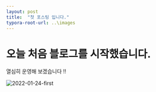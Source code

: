 ```yaml
---
layout: post
title:  "첫 포스팅 입니다."
typora-root-url: ..\images
---
```


# 오늘 처음 블로그를 시작했습니다.

열심히 운영해 보겠습니다 !!



![2022-01-24-first](/2022-01-24-first.png)